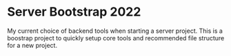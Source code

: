 # Server Bootstrap 2022

My current choice of backend tools when starting a server project. This is a boostrap project to quickly setup core tools and recommended file structure for a new project.
